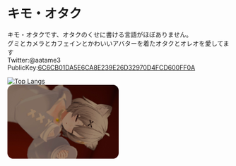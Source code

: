# キモ・オタク
キモ・オタクです、オタクのくせに書ける言語がほぼありません。<br>
グミとカメラとカフェインとかわいいアバターを着たオタクとオレオを愛してます<br>
Twitter:@aatame3<br>
PublicKey:<a href="https://aatame3.net/PGP/aatame3.asc">6C6CB01DA5E6CA8E239E26D32970D4FCD600FF0A</a><br>
<script src="https://gist.github.com/aatame3/7cfcbc0a82b18cfe6192d7df9931c883.js"></script>
[![Top Langs](https://github-readme-stats.vercel.app/api/top-langs/?username=aatame3&layout=compact&theme=holi)](https://github.com/anuraghazra/github-readme-stats)<br>
<a href="https://aatame3.net"><img src=.\img.webp width="50%" height="50%"></a>

